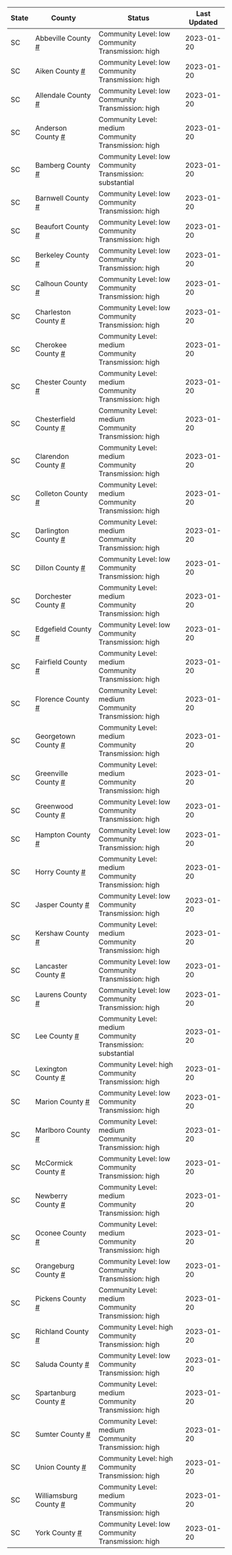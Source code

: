 State | County | Status | Last Updated
--- | --- | --- | --- 
SC | Abbeville County <a href="#abbeville_county">#</a> | <a name="abbeville_county"></a>Community Level: low<br/>Community Transmission: high | 2023-01-20
SC | Aiken County <a href="#aiken_county">#</a> | <a name="aiken_county"></a>Community Level: low<br/>Community Transmission: high | 2023-01-20
SC | Allendale County <a href="#allendale_county">#</a> | <a name="allendale_county"></a>Community Level: low<br/>Community Transmission: high | 2023-01-20
SC | Anderson County <a href="#anderson_county">#</a> | <a name="anderson_county"></a>Community Level: medium<br/>Community Transmission: high | 2023-01-20
SC | Bamberg County <a href="#bamberg_county">#</a> | <a name="bamberg_county"></a>Community Level: low<br/>Community Transmission: substantial | 2023-01-20
SC | Barnwell County <a href="#barnwell_county">#</a> | <a name="barnwell_county"></a>Community Level: low<br/>Community Transmission: high | 2023-01-20
SC | Beaufort County <a href="#beaufort_county">#</a> | <a name="beaufort_county"></a>Community Level: low<br/>Community Transmission: high | 2023-01-20
SC | Berkeley County <a href="#berkeley_county">#</a> | <a name="berkeley_county"></a>Community Level: low<br/>Community Transmission: high | 2023-01-20
SC | Calhoun County <a href="#calhoun_county">#</a> | <a name="calhoun_county"></a>Community Level: low<br/>Community Transmission: high | 2023-01-20
SC | Charleston County <a href="#charleston_county">#</a> | <a name="charleston_county"></a>Community Level: low<br/>Community Transmission: high | 2023-01-20
SC | Cherokee County <a href="#cherokee_county">#</a> | <a name="cherokee_county"></a>Community Level: medium<br/>Community Transmission: high | 2023-01-20
SC | Chester County <a href="#chester_county">#</a> | <a name="chester_county"></a>Community Level: medium<br/>Community Transmission: high | 2023-01-20
SC | Chesterfield County <a href="#chesterfield_county">#</a> | <a name="chesterfield_county"></a>Community Level: medium<br/>Community Transmission: high | 2023-01-20
SC | Clarendon County <a href="#clarendon_county">#</a> | <a name="clarendon_county"></a>Community Level: medium<br/>Community Transmission: high | 2023-01-20
SC | Colleton County <a href="#colleton_county">#</a> | <a name="colleton_county"></a>Community Level: medium<br/>Community Transmission: high | 2023-01-20
SC | Darlington County <a href="#darlington_county">#</a> | <a name="darlington_county"></a>Community Level: medium<br/>Community Transmission: high | 2023-01-20
SC | Dillon County <a href="#dillon_county">#</a> | <a name="dillon_county"></a>Community Level: low<br/>Community Transmission: high | 2023-01-20
SC | Dorchester County <a href="#dorchester_county">#</a> | <a name="dorchester_county"></a>Community Level: medium<br/>Community Transmission: high | 2023-01-20
SC | Edgefield County <a href="#edgefield_county">#</a> | <a name="edgefield_county"></a>Community Level: low<br/>Community Transmission: high | 2023-01-20
SC | Fairfield County <a href="#fairfield_county">#</a> | <a name="fairfield_county"></a>Community Level: medium<br/>Community Transmission: high | 2023-01-20
SC | Florence County <a href="#florence_county">#</a> | <a name="florence_county"></a>Community Level: medium<br/>Community Transmission: high | 2023-01-20
SC | Georgetown County <a href="#georgetown_county">#</a> | <a name="georgetown_county"></a>Community Level: medium<br/>Community Transmission: high | 2023-01-20
SC | Greenville County <a href="#greenville_county">#</a> | <a name="greenville_county"></a>Community Level: medium<br/>Community Transmission: high | 2023-01-20
SC | Greenwood County <a href="#greenwood_county">#</a> | <a name="greenwood_county"></a>Community Level: low<br/>Community Transmission: high | 2023-01-20
SC | Hampton County <a href="#hampton_county">#</a> | <a name="hampton_county"></a>Community Level: low<br/>Community Transmission: high | 2023-01-20
SC | Horry County <a href="#horry_county">#</a> | <a name="horry_county"></a>Community Level: medium<br/>Community Transmission: high | 2023-01-20
SC | Jasper County <a href="#jasper_county">#</a> | <a name="jasper_county"></a>Community Level: low<br/>Community Transmission: high | 2023-01-20
SC | Kershaw County <a href="#kershaw_county">#</a> | <a name="kershaw_county"></a>Community Level: medium<br/>Community Transmission: high | 2023-01-20
SC | Lancaster County <a href="#lancaster_county">#</a> | <a name="lancaster_county"></a>Community Level: low<br/>Community Transmission: high | 2023-01-20
SC | Laurens County <a href="#laurens_county">#</a> | <a name="laurens_county"></a>Community Level: low<br/>Community Transmission: high | 2023-01-20
SC | Lee County <a href="#lee_county">#</a> | <a name="lee_county"></a>Community Level: medium<br/>Community Transmission: substantial | 2023-01-20
SC | Lexington County <a href="#lexington_county">#</a> | <a name="lexington_county"></a>Community Level: high<br/>Community Transmission: high | 2023-01-20
SC | Marion County <a href="#marion_county">#</a> | <a name="marion_county"></a>Community Level: low<br/>Community Transmission: high | 2023-01-20
SC | Marlboro County <a href="#marlboro_county">#</a> | <a name="marlboro_county"></a>Community Level: medium<br/>Community Transmission: high | 2023-01-20
SC | McCormick County <a href="#mccormick_county">#</a> | <a name="mccormick_county"></a>Community Level: low<br/>Community Transmission: high | 2023-01-20
SC | Newberry County <a href="#newberry_county">#</a> | <a name="newberry_county"></a>Community Level: medium<br/>Community Transmission: high | 2023-01-20
SC | Oconee County <a href="#oconee_county">#</a> | <a name="oconee_county"></a>Community Level: medium<br/>Community Transmission: high | 2023-01-20
SC | Orangeburg County <a href="#orangeburg_county">#</a> | <a name="orangeburg_county"></a>Community Level: low<br/>Community Transmission: high | 2023-01-20
SC | Pickens County <a href="#pickens_county">#</a> | <a name="pickens_county"></a>Community Level: medium<br/>Community Transmission: high | 2023-01-20
SC | Richland County <a href="#richland_county">#</a> | <a name="richland_county"></a>Community Level: high<br/>Community Transmission: high | 2023-01-20
SC | Saluda County <a href="#saluda_county">#</a> | <a name="saluda_county"></a>Community Level: low<br/>Community Transmission: high | 2023-01-20
SC | Spartanburg County <a href="#spartanburg_county">#</a> | <a name="spartanburg_county"></a>Community Level: medium<br/>Community Transmission: high | 2023-01-20
SC | Sumter County <a href="#sumter_county">#</a> | <a name="sumter_county"></a>Community Level: medium<br/>Community Transmission: high | 2023-01-20
SC | Union County <a href="#union_county">#</a> | <a name="union_county"></a>Community Level: high<br/>Community Transmission: high | 2023-01-20
SC | Williamsburg County <a href="#williamsburg_county">#</a> | <a name="williamsburg_county"></a>Community Level: medium<br/>Community Transmission: high | 2023-01-20
SC | York County <a href="#york_county">#</a> | <a name="york_county"></a>Community Level: low<br/>Community Transmission: high | 2023-01-20
